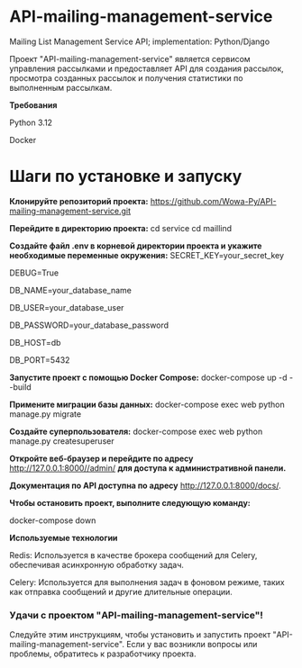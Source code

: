 # API-mailing-management-service
Mailing List Management Service API; implementation: Python/Django

Проект "API-mailing-management-service" является сервисом управления рассылками и предоставляет API для создания рассылок, просмотра созданных рассылок и получения статистики по выполненным рассылкам.

**Требования**

Python 3.12

Docker 

# Шаги по установке и запуску


**Клонируйте репозиторий проекта:**
https://github.com/Wowa-Py/API-mailing-management-service.git

**Перейдите в директорию проекта:**
cd service
cd maillind

**Создайте файл .env в корневой директории проекта и укажите необходимые переменные окружения:**
SECRET_KEY=your_secret_key

DEBUG=True

DB_NAME=your_database_name

DB_USER=your_database_user

DB_PASSWORD=your_database_password

DB_HOST=db

DB_PORT=5432

**Запустите проект с помощью Docker Compose:**
docker-compose up -d --build

**Примените миграции базы данных:**
docker-compose exec web python manage.py migrate

**Создайте суперпользователя:**
docker-compose exec web python manage.py createsuperuser

**Откройте веб-браузер и перейдите по адресу** http://127.0.0.1:8000//admin/ **для доступа к административной панели.**

**Документация по API доступна по адресу** http://127.0.0.1:8000/docs/.

**Чтобы остановить проект, выполните следующую команду:**

docker-compose down

**Используемые технологии**

Redis: Используется в качестве брокера сообщений для Celery, обеспечивая асинхронную обработку задач.

Celery: Используется для выполнения задач в фоновом режиме, таких как отправка сообщений и другие длительные операции.


### Удачи с проектом "API-mailing-management-service"!

Следуйте этим инструкциям, чтобы установить и запустить проект "API-mailing-management-service". Если у вас возникли вопросы или проблемы, обратитесь к разработчику проекта.
